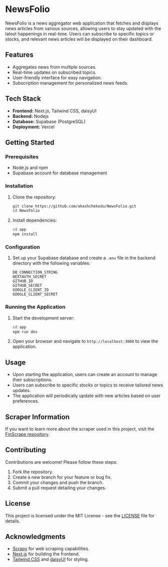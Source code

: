 # NewsFolio

NewsFolio is a news aggregator web application that fetches and displays news articles from various sources, allowing users to stay updated with the latest happenings in real-time. Users can subscribe to specific topics or stocks, and relevant news articles will be displayed on their dashboard.

## Features

- Aggregates news from multiple sources.
- Real-time updates on subscribed topics.
- User-friendly interface for easy navigation.
- Subscription management for personalized news feeds.

## Tech Stack

- **Frontend:** Next.js, Tailwind CSS, daisyUI
- **Backend:** Nodejs
- **Database:** Supabase (PostgreSQL)
- **Deployment:** Vercel

## Getting Started

### Prerequisites

- Node.js and npm
- Supabase account for database management

### Installation

1. Clone the repository:

   ```bash
   git clone https://github.com/akashchekodu/NewsFolio.git
   cd NewsFolio
   ```

2. Install dependencies:

   ```bash
   cd app
   npm install
   ```

### Configuration

1. Set up your Supabase database and create a `.env` file in the backend directory with the following variables:

   ```env
   DB_CONNECTION_STRING
   NEXTAUTH_SECRET
   GITHUB_ID
   GITHUB_SECRET
   GOOGLE_CLIENT_ID
   GOOGLE_CLIENT_SECRET
   ```

### Running the Application

1. Start the development server:

   ```bash
   cd app
   npm run dev
   ```

2. Open your browser and navigate to `http://localhost:3000` to view the application.

## Usage

- Upon starting the application, users can create an account to manage their subscriptions.
- Users can subscribe to specific stocks or topics to receive tailored news updates.
- The application will periodically update with new articles based on user preferences.

## Scraper Information

If you want to learn more about the scraper used in this project, visit the [FinScrape repository](https://github.com/akashchekodu/FinScrape).

## Contributing

Contributions are welcome! Please follow these steps:

1. Fork the repository.
2. Create a new branch for your feature or bug fix.
3. Commit your changes and push the branch.
4. Submit a pull request detailing your changes.

## License

This project is licensed under the MIT License - see the [LICENSE](LICENSE) file for details.

## Acknowledgments

- [Scrapy](https://scrapy.org/) for web scraping capabilities.
- [Next.js](https://nextjs.org/) for building the frontend.
- [Tailwind CSS](https://tailwindcss.com/) and [daisyUI](https://daisyui.com/) for styling.
